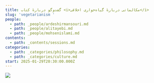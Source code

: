 ```yaml
---
title: گفت‌وگو دربارهٔ کتاب <i>مکالماتی دربارهٔ گیاه‌خواری اخلاقی</i>
slug: 'vegetarianism '
people:
  - path: _people/ardeshirmansouri.md
  - path: _people/alitayebi.md
  - path: _people/mohsenislami.md
contents:
  - path: _contents/sessions.md
categories:
  - path: _categories/philosophy.md
  - path: _categories/culture.md
start: 2025-01-29T20:30:00.000Z
---
```




![](https://assets.tina.io/b6b0cb5c-4b1b-43f4-9bea-8d6867c09320/Events/گیاه‌خواری4.jpg)
<br><br>


